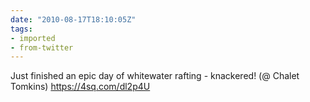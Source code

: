 ```yaml
---
date: "2010-08-17T18:10:05Z"
tags:
- imported
- from-twitter
---
```

Just finished an epic day of whitewater rafting - knackered! \(@ Chalet Tomkins) https://4sq.com/dl2p4U
